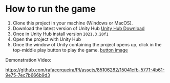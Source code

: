 # How to run the game
1. Clone this project in your machine (Windows or MacOS).
2. Download the latest version of Unity Hub [Unity Hub Download](https://link-url-here.org)
3. Once in Unity Hub install version `2021.3.20f1` 
4. Open the project with Unity Hub
5. Once the window of Unity containing the project opens up, click in the top-middle play button to play the game. [button image](button.png)

Demonstration Video:

https://github.com/rafacerqueira/PI/assets/85106282/15041cfb-5771-4b61-9e75-7ec7b666b9d3

